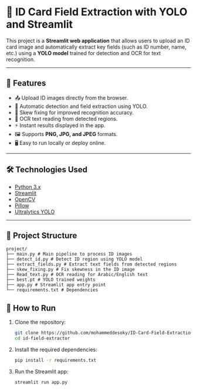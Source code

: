 # 🪪 ID Card Field Extraction with YOLO and Streamlit  

This project is a **Streamlit web application** that allows users to upload an ID card image and automatically extract key fields (such as ID number, name, etc.) using a **YOLO model** trained for detection and OCR for text recognition.  

---

## 🚀 Features  
- 📤 Upload ID images directly from the browser.  
- 🤖 Automatic detection and field extraction using YOLO.  
- 📐 Skew fixing for improved recognition accuracy.  
- 🔎 OCR text reading from detected regions.  
- ⚡ Instant results displayed in the app.  
- 🖼️ Supports **PNG, JPG, and JPEG** formats.  
- 🖥️ Easy to run locally or deploy online.  

---

## 🛠️ Technologies Used  
- [Python 3.x](https://www.python.org/)  
- [Streamlit](https://streamlit.io/)  
- [OpenCV](https://opencv.org/)  
- [Pillow](https://pypi.org/project/Pillow/)  
- [Ultralytics YOLO](https://github.com/ultralytics/ultralytics)  

---

## 📂 Project Structure

```
project/
├── main.py # Main pipeline to process ID images
├── detect_id.py # Detect ID region using YOLO model
├── extract_fields.py # Extract text fields from detected regions
├── skew_fixing.py # Fix skewness in the ID image
├── Read_text.py # OCR reading for Arabic/English text
├── best.pt # YOLO trained weights
├── app.py # Streamlit app entry point
└── requirements.txt # Dependencies
```

## 🚀 How to Run

1. Clone the repository:
   ```bash
   git clone https://github.com/mohammeddesoky/ID-Card-Field-Extraction.git
   cd id-field-extractor
   
2. Install the required dependencies:
    ```bash
    pip install -r requirements.txt

3. Run the Streamlit app:
    ```bash
    streamlit run app.py